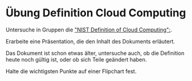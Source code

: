 # Übung Definition Cloud Computing

Untersuche in Gruppen die ["NIST Definition of Cloud Computing":](https://csrc.nist.gov/pubs/sp/800/145/final).

Erarbeite eine Präsentation, die den Inhalt des Dokuments erläutert.

Das Dokument ist schon etwas älter, untersuche auch, ob die Definition heute noch gültig ist, oder ob sich Teile
geändert haben.

Halte die wichtigsten Punkte auf einer Flipchart fest.